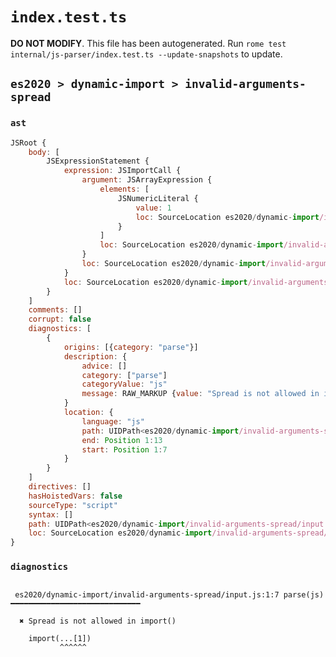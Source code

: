 # `index.test.ts`

**DO NOT MODIFY**. This file has been autogenerated. Run `rome test internal/js-parser/index.test.ts --update-snapshots` to update.

## `es2020 > dynamic-import > invalid-arguments-spread`

### `ast`

```javascript
JSRoot {
	body: [
		JSExpressionStatement {
			expression: JSImportCall {
				argument: JSArrayExpression {
					elements: [
						JSNumericLiteral {
							value: 1
							loc: SourceLocation es2020/dynamic-import/invalid-arguments-spread/input.js 1:11-1:12
						}
					]
					loc: SourceLocation es2020/dynamic-import/invalid-arguments-spread/input.js 1:10-1:13
				}
				loc: SourceLocation es2020/dynamic-import/invalid-arguments-spread/input.js 1:6-1:14
			}
			loc: SourceLocation es2020/dynamic-import/invalid-arguments-spread/input.js 1:0-1:14
		}
	]
	comments: []
	corrupt: false
	diagnostics: [
		{
			origins: [{category: "parse"}]
			description: {
				advice: []
				category: ["parse"]
				categoryValue: "js"
				message: RAW_MARKUP {value: "Spread is not allowed in import()"}
			}
			location: {
				language: "js"
				path: UIDPath<es2020/dynamic-import/invalid-arguments-spread/input.js>
				end: Position 1:13
				start: Position 1:7
			}
		}
	]
	directives: []
	hasHoistedVars: false
	sourceType: "script"
	syntax: []
	path: UIDPath<es2020/dynamic-import/invalid-arguments-spread/input.js>
	loc: SourceLocation es2020/dynamic-import/invalid-arguments-spread/input.js 1:0-2:0
}
```

### `diagnostics`

```

 es2020/dynamic-import/invalid-arguments-spread/input.js:1:7 parse(js) ━━━━━━━━━━━━━━━━━━━━━━━━━━━━━

  ✖ Spread is not allowed in import()

    import(...[1])
           ^^^^^^


```
